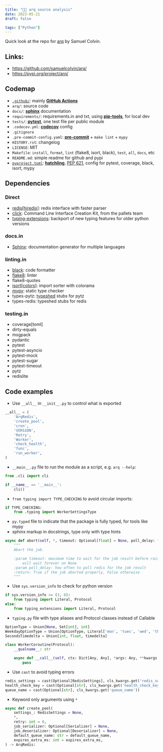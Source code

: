 ```yaml
---
title: "👨‍🎓 arq source analysis"
date: 2023-05-21
draft: false

tags: ["Python"]
---
```


Quick look at the repo for [arq](https://github.com/samuelcolvin/arq/) by Samuel Colvin.

<!--more-->

## Links:

- https://github.com/samuelcolvin/arq/
- https://pypi.org/project/arq/

## Codemap
- [`.github/`](https://github.com/samuelcolvin/arq/blob/main/.github/workflows/ci.yml): mainly [**GitHub Actions**](https://docs.github.com/en/actions)
- `arq/`: source code
- `docs/`: [**sphinx**](https://www.sphinx-doc.org/en/master/) documentation
- `requirements/`: requirements.in and txt, using [**pip-tools**](https://github.com/jazzband/pip-tools), for local dev
- `tests/`: [**pytest**](https://docs.pytest.org/), one test file per public module
- `.codecov.yml`: [**codecov**](https://about.codecov.io/) config
- `.gitignore`
- `.pre-commit-config.yaml`: [**pre-commit**](https://github.com/pre-commit/pre-commit) + `make lint` + `mypy`
- `HISTORY.rst`: changelog
- `LICENSE`: MIT
- `Makefile`: `install`, `format`, `lint` (flake8, isort, black), `test`, `all`, `docs`, etc
- `README.md`: simple readme for github and pypi
- [`pyproject.toml`](https://github.com/samuelcolvin/arq/blob/main/pyproject.toml): [**hatchling**](https://github.com/pypa/hatch), [PEP 621](https://packaging.python.org/en/latest/specifications/declaring-project-metadata/), config for pytest, coverage, black, isort, mypy

## Dependencies
### Direct
- [redis[hiredis]](https://github.com/redis/redis-py): redis interface with faster parser
- [click](https://github.com/pallets/click): Command Line Interface Creation Kit, from the pallets team
- [typing-extensions](https://github.com/python/typing_extensions): backport of new typing features for older python versions
### docs.in
- [Sphinx](https://github.com/sphinx-doc/sphinx): documentation generator for multiple languages
### linting.in
- [black](https://github.com/psf/black): code formatter
- [flake8](https://github.com/PyCQA/flake8): linter
- flake8-quotes
- [isort[colors]](https://github.com/PyCQA/isort): import sorter with colorama
- [mypy](https://github.com/python/mypy): static type checker
- types-pytz: [typeshed](https://github.com/python/typeshed) stubs for pytz
- types-redis: typeshed stubs for redis
### testing.in
- coverage[toml]
- dirty-equals
- msgpack
- pydantic
- pytest
- pytest-asyncio
- pytest-mock
- pytest-sugar
- pytest-timeout
- pytz
- redislite

## Code examples
- Use `__all__` in `__init__.py` to control what is exported
```python
__all__ = (
    'ArqRedis',
    'create_pool',
    'cron',
    'VERSION',
    'Retry',
    'Worker',
    'check_health',
    'func',
    'run_worker',
)
```
- `__main__.py` file to run the module as a script, e.g. `arq --help`:
```python
from .cli import cli

if __name__ == '__main__':
    cli()
```
- `from typing import TYPE_CHECKING` to avoid circular imports:
```python
if TYPE_CHECKING:
    from .typing import WorkerSettingsType
```
- `py.typed` file to indicate that the package is fully typed, for tools like mypy
- sphinx markup in docstrings, type only with type hints
```python
async def abort(self, *, timeout: Optional[float] = None, poll_delay: float = 0.5) -> bool:
    """
    Abort the job.

    :param timeout: maximum time to wait for the job result before raising ``TimeoutError``,
        will wait forever on None
    :param poll_delay: how often to poll redis for the job result
    :return: True if the job aborted properly, False otherwise
    """
```
- Use `sys.version_info` to check for python version
```python
if sys.version_info >= (3, 8):
    from typing import Literal, Protocol
else:
    from typing_extensions import Literal, Protocol
```
- `typing.py` file with type aliases and Protocol classes instead of Callable
```python
OptionType = Union[None, Set[int], int]
WeekdayOptionType = Union[OptionType, Literal['mon', 'tues', 'wed', 'thurs', 'fri', 'sat', 'sun']]
SecondsTimedelta = Union[int, float, timedelta]

class WorkerCoroutine(Protocol):
    __qualname__: str

    async def __call__(self, ctx: Dict[Any, Any], *args: Any, **kwargs: Any) -> Any:  # pragma: no cover
        pass
```
- Use `cast` to avoid typing errors
```python
redis_settings = cast(Optional[RedisSettings], cls_kwargs.get('redis_settings'))
health_check_key = cast(Optional[str], cls_kwargs.get('health_check_key'))
queue_name = cast(Optional[str], cls_kwargs.get('queue_name'))
```
- Keyword only arguments using `*`
```python
async def create_pool(
    settings_: RedisSettings = None,
    *,
    retry: int = 0,
    job_serializer: Optional[Serializer] = None,
    job_deserializer: Optional[Deserializer] = None,
    default_queue_name: str = default_queue_name,
    expires_extra_ms: int = expires_extra_ms,
) -> ArqRedis:
```